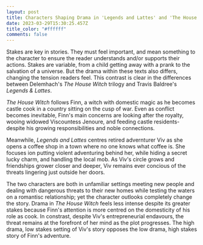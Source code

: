 ```yaml
---
layout: post
title: Characters Shaping Drama in 'Legends and Lattes' and 'The House Witch' Trilogy
date: 2023-03-29T15:30:25.457Z
title_color: "#ffffff"
comments: false
---
```

S﻿takes are key in stories. They must feel important, and mean something to the character to ensure the reader understands and/or supports their actions. Stakes are variable, from a child getting away with a prank to the salvation of a universe. But the drama within these texts also differs, changing the tension readers feel. This contrast is clear in the differences between Delemhach's *The House Witch* trilogy and Travis Baldree's *Legends & Lattes*. 

*T﻿he House Witch* follows Finn, a witch with domestic magic as he becomes castle cook in a country sitting on the cusp of war. Even as conflict becomes inevitable, Finn's main concerns are looking after the royalty, wooing widowed Viscountess Jenoure, and feeding castle residents- despite his growing responsibilities and noble connections.

M﻿eanwhile, *Legends and Lattes* centres retired advernturer Viv as she opens a coffee shop in a town where no one knows what coffee is. She focuses ion putting violent adventuring behind her, while hiding a secret lucky charm, and handling the local mob. As Viv's circle grows and friendships grower closer and deeper, Viv remains ever concious of the threats lingering just outside her doors.

T﻿he two characters are both in unfamiliar settings meeting new people and dealing with dangerous threats to their new homes while testing the waters on a romantisc relationship; yet the character outlooks completely change the story. Drama in *The House Witch* feels less intense despite its greater stakes because Finn's attention is more centred on the domesticity of his role as cook. In constrast, despite Viv's entrepreneurial endavours, the threat remains at the forefront of her mind as the plot progresses. The high drama, low stakes setting of Viv's story opposes the low drama, high stakes story of Finn's adventure.